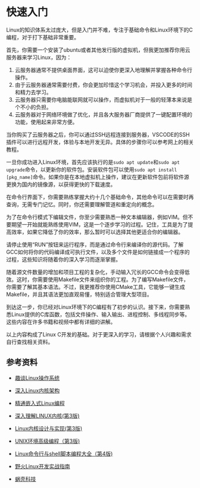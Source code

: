 # 快速入门

Linux的知识体系太过庞大，但是入门并不难，专注于基础命令和Linux环境下的C编程，对于打下基础非常重要。

首先，你需要一个安装了ubuntu或者其他发行版的虚拟机，但我更加推荐你用云服务器来学习Linux，因为：

1. 云服务器通常不提供桌面界面，这可以迫使你更深入地理解并掌握各种命令行操作。
2. 由于云服务器通常需要付费，你会更加珍惜这个学习机会，并投入更多的时间和精力去学习。
3. 云服务器只需要你电脑能联网就可以操作，而虚拟机对于一般的轻薄本来说是个不小的负担。
4. 云服务器对于网络环境做了优化，并且各大服务器厂商提供了一键配置环境的功能，使用起来非常方便。

当你购买了云服务器之后，你可以通过SSH远程连接到服务器，VSCODE的SSH插件可以进行远程开发，体验与本地开发无异。具体的步骤你可以参考网上的相关教程。

一旦你成功进入Linux环境，首先应该执行的是`sudo apt update`和`sudo apt upgrade`命令，以更新你的软件包。安装软件包可以使用`sudo apt install [pkg_name]`命令。如果你是在本地虚拟机上操作，建议在更新软件包前将软件源更换为国内的镜像源，以获得更快的下载速度。

在命令行界面下，你需要熟练掌握大约十几个基础命令，其他命令可以在需要时再查询，无需专门记忆。同时，你还需要理解管道和重定向的概念。

为了在命令行模式下编辑文件，你至少需要熟悉一种文本编辑器，例如VIM。但不要期望一开始就能熟练使用VIM，这是一个逐步学习的过程。记住，工具是为了提高效率，如果它降低了你的效率，那么暂时可以选择其他更适合你的编辑器。

请停止使用“RUN”按钮来运行程序，而是通过命令行来编译你的源代码。了解GCC如何将你的代码编译成可执行文件，以及多个文件是如何链接成一个程序的过程，这些知识将随着你的深入学习而逐渐掌握。

随着源文件数量的增加和项目工程的复杂化，手动输入冗长的GCC命令会变得低效。这时，你需要使用Makefile文件来组织你的工程。为了编写Makefile文件，你需要了解其基本语法。不过，我更推荐你使用CMake工具，它能够一键生成Makefile，并且其语法更加直观易懂，特别适合管理大型项目。

到达这一步，你已经对Linux环境下的C编程有了初步的认识。接下来，你需要熟悉Linux提供的C库函数，包括文件操作、输入输出、进程控制、多线程同步等。这些内容在许多书籍和视频中都有详细的讲解。

以上内容构成了Linux C开发的基础。对于更深入的学习，请根据个人兴趣和需求自行查找相关资料。

## 参考资料

- [趣谈Linux操作系统](https://time.geekbang.org/column/intro/100024701?utm_campaign=geektime_search&utm_content=geektime_search&utm_medium=geektime_search&utm_source=geektime_search&utm_term=geektime_search&tab=catalog)

- [深入Linux内核架构](https://book.douban.com/subject/4843567/)

- [精通嵌入式Linux编程](https://book.douban.com/subject/36479983/)

- [深入理解LINUX内核(第3版)](https://book.douban.com/subject/2287506/)

- [Linux内核设计与实现(第3版)](https://book.douban.com/subject/6097773/)

- [UNIX环境高级编程（第3版)](https://book.douban.com/subject/25900403/)

- [Linux命令行与shell脚本编程大全（第4版)](https://book.douban.com/subject/35933905/)

- [野火Linux开发实战指南](https://doc.embedfire.com/linux/imx6/base/zh/latest/index.html)

- [蜗壳科技](http://www.wowotech.net/)

